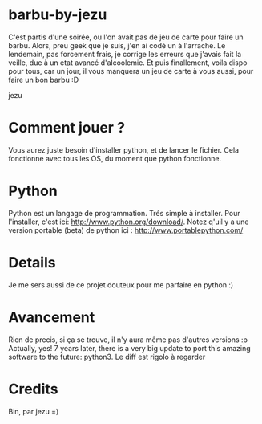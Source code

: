 # barbu-by-jezu
C'est partis d'une soirée, ou l'on avait pas de jeu de carte pour faire un
barbu. Alors, preu geek que je suis, j'en ai codé un à l'arrache. Le lendemain,
pas forcement frais, je corrige les erreurs que j'avais fait la veille, due à
un etat avancé d'alcoolemie. Et puis finallement, voila dispo pour tous, car un
jour, il vous manquera un jeu de carte à vous aussi, pour faire un bon barbu :D

jezu

# Comment jouer ? #
Vous aurez juste besoin d'installer python, et de lancer le fichier. Cela
fonctionne avec tous les OS, du moment que python fonctionne.

# Python #
Python est un langage de programmation. Trés simple à installer. Pour
l'installer, c'est ici: http://www.python.org/download/. Notez q'uil y a une
version portable (beta) de python ici :
http://www.portablepython.com/


# Details #
Je me sers aussi de ce projet douteux pour me parfaire en python :)

# Avancement #
Rien de precis, si ça se trouve, il n'y aura même pas d'autres versions :p
Actually, yes! 7 years later, there is a very big update to port this amazing
software to the future: python3. Le diff est rigolo à regarder

# Credits #
Bin, par jezu =)
